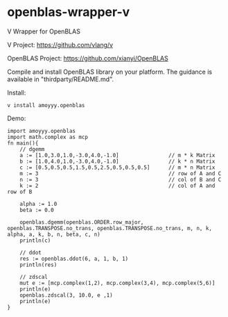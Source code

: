 # openblas-wrapper-v
V Wrapper for OpenBLAS

V Project: https://github.com/vlang/v

OpenBLAS Project: https://github.com/xianyi/OpenBLAS

Compile and install OpenBLAS library on your platform. The guidance is available in "thirdparty/README.md". 

Install:

    v install amoyyy.openblas

Demo: 

    import amoyyy.openblas
    import math.complex as mcp
    fn main(){
        // dgemm
        a := [1.0,3.0,1.0,-3.0,4.0,-1.0]                // m * k Matrix
        b := [1.0,4.0,1.0,-3.0,4.0,-1.0]                // k * n Matrix
        c := [0.5,0.5,0.5,1.5,0.5,2.5,0.5,0.5,0.5]      // m * n Matrix 
        m := 3                                          // row of A and C
        n := 3                                          // col of B and C
        k := 2                                          // col of A and row of B
        
        alpha := 1.0
        beta := 0.0
        
        openblas.dgemm(openblas.ORDER.row_major, openblas.TRANSPOSE.no_trans, openblas.TRANSPOSE.no_trans, m, n, k, alpha, a, k, b, n, beta, c, n)
        println(c)
    
        // ddot
        res := openblas.ddot(6, a, 1, b, 1)
        println(res)
        
        // zdscal
        mut e := [mcp.complex(1,2), mcp.complex(3,4), mcp.complex(5,6)]
        println(e)
        openblas.zdscal(3, 10.0, e ,1)
        println(e)
    }
